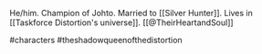 He/him. Champion of Johto. Married to [[Silver Hunter]]. Lives in [[Taskforce Distortion's universe]]. [[@TheirHeartandSoul]]

#characters #theshadowqueenofthedistortion 